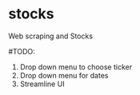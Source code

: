 # stocks
Web scraping and Stocks


#TODO:
1. Drop down menu to choose ticker
2. Drop down menu for dates
3. Streamline UI
